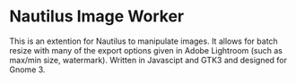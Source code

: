 Nautilus Image Worker
=====================

This is an extention for Nautilus to manipulate images. It allows for batch resize with many of the export options given in Adobe Lightroom (such as max/min size, watermark). Written in Javascipt and GTK3 and designed for Gnome 3.
